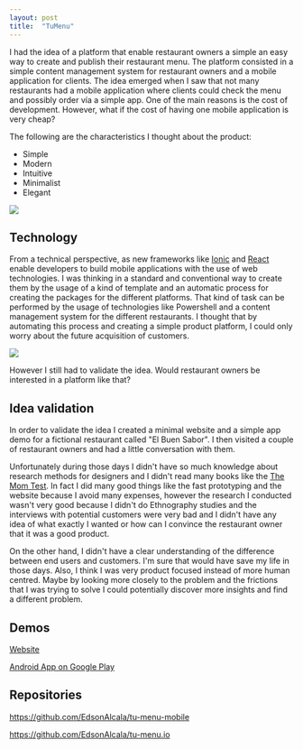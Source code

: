 ```yaml
---
layout: post
title:  "TuMenu"
---
```


I had the idea of a platform that enable restaurant owners a simple an easy way to create and publish their restaurant menu. The platform consisted in a simple content management system for restaurant owners and a mobile application for clients. The idea emerged when I saw that not many restaurants had a mobile application where clients could check the menu and possibly order vía a simple app. One of the main reasons is the cost of development. However, what if the cost of having one mobile application is very cheap?

The following are the characteristics I thought about the product:
- Simple
- Modern
- Intuitive
- Minimalist
- Elegant

<div class="image-container">
    <img src="{{ "/assets/tumenu.webp" }}" />
</div>

## Technology

From a technical perspective, as new frameworks like <a href="https://ionicframework.com/" target="_blank">Ionic</a> and <a href="https://facebook.github.io/react-native/" target="_blank">React</a> enable developers to build mobile applications with the use of web technologies. I was thinking in a standard and conventional way to create them by the usage of a kind of template and an automatic process for creating the packages for the different platforms. That kind of task can be performed by the usage of technologies like Powershell and a content management system for the different restaurants. I thought that by automating this process and creating a simple product platform, I could only worry about the future acquisition of customers.

<div class="image-container">
    <img src="{{ "/assets/tumenu-diagram-process.png" }}" />
</div>

However I still had to validate the idea. Would restaurant owners be interested in a platform like that?

## Idea validation

In order to validate the idea I created a minimal website and a simple app demo for a fictional restaurant called "El Buen Sabor". I then visited a couple of restaurant owners and had a little conversation with them. 

Unfortunately during those days I didn't have so much knowledge about research methods for designers and I didn't read many books like the <a href="http://momtestbook.com/" target="_blank">The Mom Test</a>. In fact I did many good things like the fast prototyping and the website because I avoid many expenses, however the research I conducted wasn't very good because I didn't do Ethnography studies and the interviews with potential customers were very bad and I didn't have any idea of what exactly I wanted or how can I convince the restaurant owner that it was a good product.

On the other hand, I didn't have a clear understanding of the difference between end users and customers. I'm sure that would have save my life in those days. Also, I think I was very product focused instead of more human centred. Maybe by looking more closely to the problem and the frictions that I was trying to solve I could potentially discover more insights and find a different problem.

## Demos

<a href="http://tumenu.azurewebsites.net/" target="_blank">Website</a>

<a href="https://play.google.com/store/apps/details?id=com.ionicframework.mp3grabbyandroid111954" target="_blank">Android App on Google Play</a>

## Repositories

<a href="https://github.com/EdsonAlcala/tu-menu-mobile" target="_blank">https://github.com/EdsonAlcala/tu-menu-mobile</a>

<a href="https://github.com/EdsonAlcala/tu-menu.io" target="_blank">https://github.com/EdsonAlcala/tu-menu.io</a>

